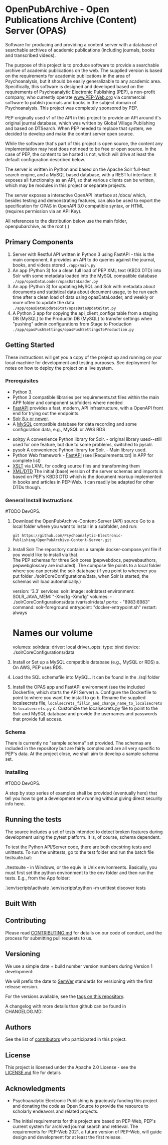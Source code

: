 # OpenPubArchive - Open Publications Archive (Content) Server (OPAS)
 
Software for producing and providing a content server with a database of searchable archives of academic publications (including journals, books and transcribed videos).

The purpose of this project is to produce software to provide a searchable archive of academic publications on the web.  The supplied version is based on the requirements for academic publications in the area of Psychoanalysis, but it should be easily generalizable to any academic area.  Specifically, this software is designed and developed based on the requirements of Psychoanalytic Electronic Publishing (PEP), a non-profit company, who currently operate www.PEP-Web.org via commercial software to publish journals and books in the subject domain of Psychoanalysis. This project was completely sponsored by PEP.  

PEP originally used v1 of the API in this project to provide an API around it's original journal database, which was written by Global Village Publishing and based on DTSearch.  When PEP needed to replace that system, we decided to develop and make the content server open source.

While the software that's part of this project is open source, the content any implementation may host does not need to be free or open source.  In the case of PEP, the content to be hosted is not, which will drive at least the default configuration described below.

The server is written in Python and based on the Apache Solr full-text search engine, and a MySQL based database, with a RESTful interface.  It exposes all functionalty as an API, so that various clients can be written, which may be modules in this project or separate projects.

The server exposes a interactive OpenAPI interface at /docs/ which, besides testing and demonstrating features, can also be used to export the specification for OPAS in OpenAPI 3.0 compatible syntax, or HTML (requires permission via an API Key).

All references to the distribution below use the main folder, openpubarchive, as the root (.)

## Primary Components

1) Server with Restful API written in Python 3 using FastAPI - this is the main component, it provides an API to do queries against the journal, books, and videos stored
   `./app/main.py`
2) An app (Python 3) for a clean full load of PEP XML text (KBD3 DTD) into Solr with some metadata loaded into the MySQL compatible database
   `./app/opasDataLoader/opasDataLoader.py`
3) An app (Python 3) for updating MySQL and Solr with metadata about documents and statistical data about document usage, to be run each time after a clean load of data using opasDataLoader, and weekly or more often to update the data. 
   `./app/opasDataUpdateStat/opasDataUpdateStat.py`
4) A Python 3 app for copying the api_client_configs table from a staging DB (MySQL) to the Productin DB (MySQL) to transfer settings when "pushing" admin configurations from Stage to Production
   `./app/opasPushSettings/opasPushSettingsToProduction.py`

## Getting Started

These instructions will get you a copy of the project up and running on your local machine for development and testing purposes. See deployment for notes on how to deploy the project on a live system.

### Prerequisites

- Python 3.  
- Python 3 compatible libraries per requirements.txt files within the main APP folder and component subfolders where needed
- [FastAPI](https://fastapi.tiangolo.com/) provides a fast, modern, API infrastructure, with a OpenAPI front end for trying out the endpoints.
- [Solr 8.x or newer](http://lucene.apache.org/solr/).  
- A [MySQL](https://dev.mysql.com/downloads/) compatible database for data recording and some configuration data, e.g., MySQL or AWS RDS
* solrpy A convenience Python library for Solr. - original library used--still used for one feature, but due to some problems, switched to pysolr.
* pysolr A convenience Python library for Solr. - Main library used.
* Python Web framework - [FastAPI](https://github.com/tiangolo/fastapi) (see [Requirements.txt] in APP for complete list)
* [XSLT](https://lxml.de/xpathxslt.html) via LXML for coding source files and transforming them
* [XML/DTD](http://peparchive.org/pepa1dtd/pepkbd3.dtd) The initial (base) version of the server schemas and imports is based on PEP's KBD3 DTD which is the document markup implemented in books and articles in PEP-Web.  It can readily be adapted for other DTDs though.


### General Install Instructions

#TODO DevOPS.

1. Download the OpenPubArchive-Content-Server (API) source
   Go to a local folder where you want to install in a subfolder, and run:

   `git https://github.com/Psychoanalytic-Electronic-Publishing/OpenPubArchive-Content-Server.git`

2. Install Solr
    The repository contains a sample docker-compose.yml file if you would like to install via that.  
    The PEP schemas for three Solr cores (pepwebdocs, pepwebauthors, pepwebglossary are included).  The compose file points to a local folder where you can persist the solr database (if you point to wherever you put folder ./solrCoreConfigurations/data, when Solr is started, the schemas will load automatically.)

    version: '3.3'
    services:
      solr:
          image: solr:latest
          environment:
              SOLR_JAVA_MEM: "-Xms1g -Xmx1g"
          volumes:
              - ./solrCoreConfigurations/data:/var/solr/data/
          ports:
              - "8983:8983"
          command: solr-foreground
          entrypoint: "docker-entrypoint.sh"
          restart: always


    # Names our volume
    volumes:
      solrdata:
          driver: local
          driver_opts:
              type: bind
              device: ./solrCoreConfigurations/data

3. Install or Set up a MySQL compatible database (e.g., MySQL or RDS)
    a. On AWS, PEP uses RDS.
5. Load the SQL schemafile into MySQL.  It can be found in the ./sql folder
6. Install the OPAS app and FastAPI environment (see the included Dockerfile, which starts the API Server)
   a. Configure the Dockerfile to point to where you want the install to go
   b. Rename the supplied localsecrets file, `localsecrets_fillin_and_change_name_to_localsecrets` to `localsecrets.py`
   c. Customize the localsecrets.py file to point to the Solr and MySQL database and provide the usernames and passwords that provide full access.

### Schema

There is currently no "sample schema" set provided.  The schemas are included in the repository but are fairly complex and are all very specific to PEP's data.  At the project close, we shall aim to develop a sample schema set.

### Installing

#TODO DevOPS.  

A step by step series of examples shall be provided (eventually here) that tell you how to get a development env running without giving direct security info here.

## Running the tests

The source includes a set of tests intended to detect broken features during development using the pytest platform.  It is, of course, schema dependent.

To test the Python API/Server code, there are both docstring tests and unittests. To run the unittests, go to the test folder and run the batch file testsuite.bat:

./testsuite - in Windows, or the equiv in Unix environments.  Basically, you must first set the python environment to the env folder and then run the tests.  E.g., from the App folder:

.\env\scripts\activate
.\env\scripts\python -m unittest discover tests

## Built With

## Contributing

Please read [CONTRIBUTING.md](https://gist.github.com/PurpleBooth/b24679402957c63ec426) for details on our code of conduct, and the process for submitting pull requests to us.

## Versioning

We use a simple date + build number version numbers during Version 1 development: 

We will prefix the date to [SemVer](http://semver.org/) standards for versioning with the first release version. 

For the versions available, see the [tags on this repository](https://githuhttps://github.com/Psychoanalytic-Electronic-Publishing/openpubarchive/tags). 

A changelog with more details than github can be found in CHANGELOG.MD: 

## Authors

See the list of [contributors](https://github.com/Psychoanalytic-Electronic-Publishing/openpubarchive/openpubarchive/contributors) who participated in this project.

## License

This project is licensed under the Apache 2.0 License - see the [LICENSE.md](LICENSE.md) file for details

## Acknowledgments

* Psychoanalytic Electronic Publishing is graciously funding this project and donating the code as Open Source to provide the resource to scholarly endeavors and related projects.

* The initial requirements for this project are based on PEP-Web, PEP's current system for archived journal search and retrieval.  The requirements for PEP-Web 2021, a future version of PEP-Web, will guide design and development for at least the first release.
